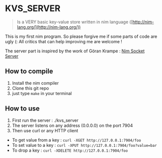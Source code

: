 # KVS_SERVER

> Is a VERY basic key-value store written in nim language ([http://nim-lang.org/](http://nim-lang.org/))

This is my first nim program. So please forgive me if some parts of code are ugly (: All critics that can help improving me are welcome !

The server part is inspired by the work of Göran Krampe :
[Nim Socket Server](http://goran.krampe.se/2014/10/25/nim-socketserver/)

## How to compile

1. Install the nim compiler
2. Clone this git repo
3. just type `make` in your terminal

## How to use

1. First run the server : ./kvs_server
2. The server listens on any address (0.0.0.0) on the port 7904
3. Then use curl or any HTTP client
  * To get value from a key : `curl -XGET http://127.0.0.1:7904/foo` 
  * To set value to a key : `curl -XPUT http://127.0.0.1:7904/foo?value=bar`
  * To drop a key : `curl -XDELETE http://127.0.0.1:7904/foo`

